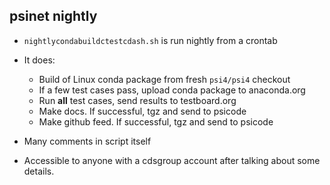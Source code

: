 psinet nightly
--------------

* ``nightlycondabuildctestcdash.sh`` is run nightly from a crontab

* It does:

  * Build of Linux conda package from fresh ``psi4/psi4`` checkout
  * If a few test cases pass, upload conda package to anaconda.org
  * Run **all** test cases, send results to testboard.org
  * Make docs. If successful, tgz and send to psicode
  * Make github feed. If successful, tgz and send to psicode

* Many comments in script itself

* Accessible to anyone with a cdsgroup account after talking about some details.

